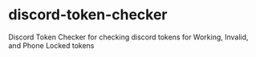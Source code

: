 # discord-token-checker
Discord Token Checker for checking discord tokens for Working, Invalid, and Phone Locked tokens
